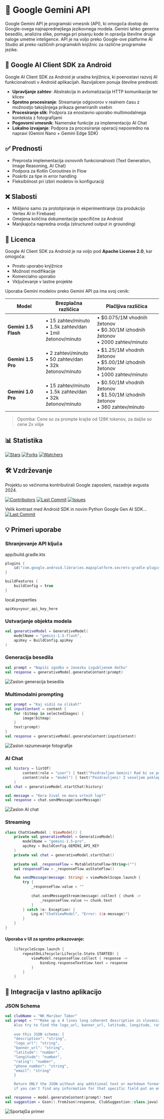 # 🤖 Google Gemini API

Google Gemini API je programski vmesnik (API), ki omogoča dostop do Google-ovega najnaprednejšega jezikovnega modela. Gemini lahko generira besedilo, analizira slike, pomaga pri pisanju kode in opravlja številne druge naloge umetne inteligence. API je na voljo preko Google-ove platforme AI Studio ali preko različnih programskih knjižnic za različne programske jezike.

## 📖 Google AI Client SDK za Android

Google AI Client SDK za Android je uradna knjižnica, ki poenostavi razvoj AI funkcionalnosti v Android aplikacijah. Razvijalcem ponuja številne prednosti:
- **Upravljanje zahtev**: Abstrakcija in avtomatizacija HTTP komunikacije ter klicev
- **Sprotno procesiranje**: Streamanje odgovorov v realnem času z možnostjo takojšnjega prikaza generiranih vsebin
- **Procesiranje slik**: Podpora za enostavno uporabo multimodalnega konteksta z fotografijami
- **Pogovorni vmesnik**: Namenske funkcije za implementacijo AI Chat
- **Lokalno izvajanje**: Podpora za procesiranje operacij neposredno na napravi (Gemini Nano + Gemini Edge SDK)

## ✅ Prednosti
- Preprosta implementacija osnovnih funkcionalnosti (Text Generation, Image Reasoning, AI Chat)
- Podpora za Kotlin Coroutines in Flow
- Poskrbi za tipe in error handling 
- Fleksibilnost pri izbiri modelov in konfiguraciji

## ❌ Slabosti
- Mišljeno samo za prototipiranje in ekperimentiranje (za produkcijo Vertex AI in Firebase)
- Omejena količina dokumentacije specifične za Android
- Manjkajoča napredna orodja (structured output in grounding)

## 📜 Licenca
Google AI Client SDK za Android je na voljo pod **Apache License 2.0**, kar omogoča:
- Prosto uporabo knjižnice
- Možnost modifikacije
- Komercialno uporabo
- Vključevanje v lastne projekte

Uporaba Gemini modelov preko Gemini API pa ima svoj cenik:

| Model                | Brezplačna različica                                             | Plačljiva različica                                                                |
|----------------------|------------------------------------------------------------------|------------------------------------------------------------------------------------|
| **Gemini 1.5 Flash** | • 15 zahtev/minuto<br>• 1.5k zahtev/dan<br>• 1mil žetonov/minuto | • $0.075/1M vhodnih žetonov<br>• $0.30/1M izhodnih žetonov<br>• 2000 zahtev/minuto |
| **Gemini 1.5 Pro**   | • 2 zahtevi/minuto<br>• 50 zahtev/dan<br>• 32k žetonov/minuto    | • $1.25/1M vhodnih žetonov<br>• $5.00/1M izhodnih žetonov<br>• 1000 zahtev/minuto  |
| **Gemini 1.0 Pro**   | • 15 zahtev/minuto<br>• 1.5k zahtev/dan<br>• 32k žetonov/minuto  | • $0.50/1M vhodnih žetonov<br>• $1.50/1M izhodnih žetonov<br>• 360 zahtev/minuto   |

> Opomba: Cene so za prompte krajše od 128K tokenov, za daljše so cene 2x višje

## 📊 Statistika
[![Stars](https://img.shields.io/github/stars/google/generative-ai-android?style=social)](https://github.com/google/generative-ai-android/stargazers)
[![Forks](https://img.shields.io/github/forks/google/generative-ai-android?style=social)](https://github.com/google/generative-ai-android/network/members)
[![Watchers](https://img.shields.io/github/watchers/google/generative-ai-android?style=social)](https://github.com/google/generative-ai-android/watchers)

## 🛠️ Vzdrževanje
Projektu so večinoma kontributirali Google zaposleni, nazadnje avgusta 2024.

[![Contributors](https://img.shields.io/github/contributors/google/generative-ai-android)](https://github.com/google/generative-ai-android/graphs/contributors)
[![Last Commit](https://img.shields.io/github/last-commit/google/generative-ai-android)](https://github.com/google/generative-ai-android/commits/main)
[![Issues](https://img.shields.io/github/issues/google/generative-ai-android)](https://github.com/google/generative-ai-android/issues)

Velik kontrast med Android SDK in novim Python Google Gen AI SDK...
[![Last Commit](https://img.shields.io/github/last-commit/googleapis/python-genai)](https://github.com/googleapis/python-genai/commits/main)

## 💡 Primeri uporabe
### Shranjevanje API ključa
app/build.gradle.kts
```gradle
plugins {
    id("com.google.android.libraries.mapsplatform.secrets-gradle-plugin")
}

buildFeatures {
    buildConfig = true
}
```

local.properties
```properties
apiKey=your_api_key_here
```

### Ustvarjanje objekta modela
```kotlin
val generativeModel = GenerativeModel(
    modelName = "gemini-1.5-flash",
    apiKey = BuildConfig.apiKey
)
```

### Generacija besedila
```kotlin
val prompt = "Napiši zgodbo o Janezku izgubljenem dečku"
val response = generativeModel.generateContent(prompt)
```
![Zaslon generacija besedila](images/demo_text_gen.png)

### Multimodalni prompting
```kotlin
var prompt = "Kaj vidiš na slikah?"
val inputContent = content {
    for (bitmap in selectedImages) {
        image(bitmap)
    }
    text(prompt)
}
val response = generativeModel.generateContent(inputContent)
```
![Zaslon razumevanje fotografije](images/demo_image_reas.png)

### AI Chat
```kotlin
val history = listOf(
        content(role = "user") { text("Pozdravljen Gemini! Rad bi se pogovarjal.") },
        content(role = "model") { text("Pozdravljeni! Z veseljem poklepetam. Kaj vas zanima?") }
    )
val chat = generativeModel.startChat(history)

val message = "Kera žival ne mara vrtnih lop?"
val response = chat.sendMessage(userMessage)
```
![Zaslon AI chat](images/demo_chat.png)

### Streaming
```kotlin
class ChatViewModel : ViewModel() {
    private val generativeModel = GenerativeModel(
        modelName = "gemini-1.5-pro",
        apiKey = BuildConfig.GEMINI_API_KEY
    )
    private val chat = generativeModel.startChat()
    
    private val _responseFlow = MutableStateFlow<String>("")
    val responseFlow = _responseFlow.asStateFlow()

    fun sendMessage(message: String) = viewModelScope.launch {
        try {
            _responseFlow.value = ""
            
            chat.sendMessageStream(message).collect { chunk ->
                _responseFlow.value += chunk.text
            }
        } catch (e: Exception) {
            Log.e("ChatViewModel", "Error: ${e.message}")
        }
    }
}
```
#### Uporaba v UI za sprotno prikazovanje:
```kotlin
    lifecycleScope.launch {
        repeatOnLifecycle(Lifecycle.State.STARTED) {
            viewModel.responseFlow.collect { response ->
                binding.responseTextView.text = response
            }
        }
    }
```

## 🔧 Integracija v lastno aplikacijo

### JSON Schema
```kotlin
val clubName = "NK Maribor Tabor"
val prompt = """Make up a 4 lines long coherent description in slovenian for a sports club "$clubName". 
    Also try to find the logo_url, banner_url, latitude, longitude, rating, phone_number, email... You can make up missing data if you can't find it but make it believable. 
    
    use this JSON schema: {
    "description": "string",
    "logo_url": "string",
    "banner_url": "string",
    "latitude": "number",
    "longitude": "number",
    "rating": "number",
    "phone_number": "string",
    "email": "string"
    }

    Return ONLY the JSON without any additional text or markdown formatting.
    if you can't find any information for that specific field put an empty string or 0 for number fields and always put just one item per field"""

val response = model.generateContent(prompt).text
val suggestion = Gson().fromJson(response, ClubSuggestion::class.java)
```

![SportajGa primer](images/sportaj_ga.png)
